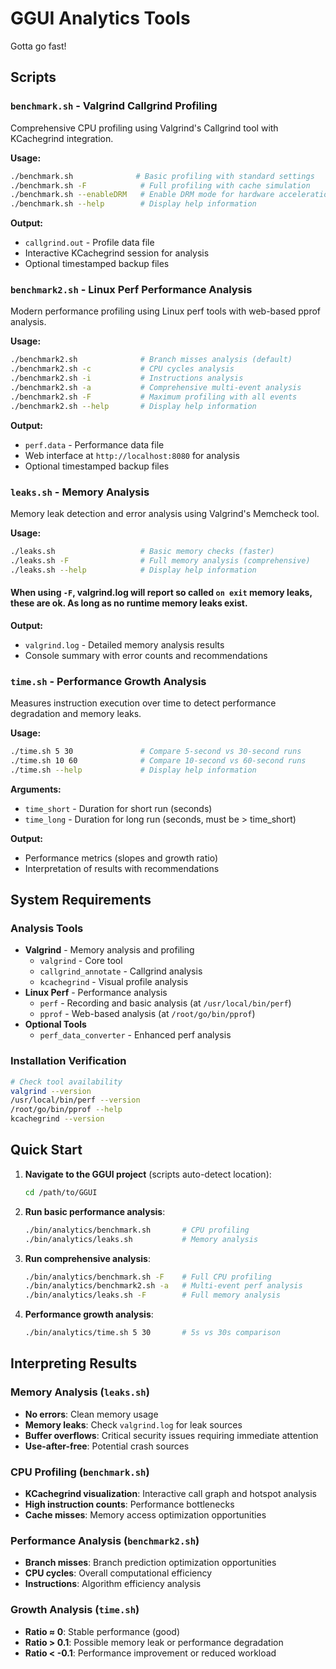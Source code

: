 # GGUI Analytics Tools

Gotta go fast!

## Scripts

### `benchmark.sh` - Valgrind Callgrind Profiling
Comprehensive CPU profiling using Valgrind's Callgrind tool with KCachegrind integration.

**Usage:**
```bash
./benchmark.sh              # Basic profiling with standard settings
./benchmark.sh -F            # Full profiling with cache simulation
./benchmark.sh --enableDRM   # Enable DRM mode for hardware acceleration
./benchmark.sh --help        # Display help information
```

**Output:**
- `callgrind.out` - Profile data file
- Interactive KCachegrind session for analysis
- Optional timestamped backup files

### `benchmark2.sh` - Linux Perf Performance Analysis
Modern performance profiling using Linux perf tools with web-based pprof analysis.

**Usage:**
```bash
./benchmark2.sh              # Branch misses analysis (default)
./benchmark2.sh -c           # CPU cycles analysis
./benchmark2.sh -i           # Instructions analysis
./benchmark2.sh -a           # Comprehensive multi-event analysis
./benchmark2.sh -F           # Maximum profiling with all events
./benchmark2.sh --help       # Display help information
```

**Output:**
- `perf.data` - Performance data file
- Web interface at `http://localhost:8080` for analysis
- Optional timestamped backup files

### `leaks.sh` - Memory Analysis
Memory leak detection and error analysis using Valgrind's Memcheck tool.

**Usage:**
```bash
./leaks.sh                   # Basic memory checks (faster)
./leaks.sh -F                # Full memory analysis (comprehensive)
./leaks.sh --help            # Display help information
```

#### When using `-F`, valgrind.log will report so called `on exit` memory leaks, these are ok. As long as no runtime memory leaks exist. 

**Output:**
- `valgrind.log` - Detailed memory analysis results
- Console summary with error counts and recommendations

### `time.sh` - Performance Growth Analysis
Measures instruction execution over time to detect performance degradation and memory leaks.

**Usage:**
```bash
./time.sh 5 30               # Compare 5-second vs 30-second runs
./time.sh 10 60              # Compare 10-second vs 60-second runs
./time.sh --help             # Display help information
```

**Arguments:**
- `time_short` - Duration for short run (seconds)
- `time_long` - Duration for long run (seconds, must be > time_short)

**Output:**
- Performance metrics (slopes and growth ratio)
- Interpretation of results with recommendations

## System Requirements

### Analysis Tools
- **Valgrind** - Memory analysis and profiling
  - `valgrind` - Core tool
  - `callgrind_annotate` - Callgrind analysis
  - `kcachegrind` - Visual profile analysis
- **Linux Perf** - Performance analysis
  - `perf` - Recording and basic analysis (at `/usr/local/bin/perf`)
  - `pprof` - Web-based analysis (at `/root/go/bin/pprof`)
- **Optional Tools**
  - `perf_data_converter` - Enhanced perf analysis

### Installation Verification
```bash
# Check tool availability
valgrind --version
/usr/local/bin/perf --version
/root/go/bin/pprof --help
kcachegrind --version
```

## Quick Start

1. **Navigate to the GGUI project** (scripts auto-detect location):
   ```bash
   cd /path/to/GGUI
   ```

2. **Run basic performance analysis**:
   ```bash
   ./bin/analytics/benchmark.sh       # CPU profiling
   ./bin/analytics/leaks.sh           # Memory analysis
   ```

3. **Run comprehensive analysis**:
   ```bash
   ./bin/analytics/benchmark.sh -F    # Full CPU profiling
   ./bin/analytics/benchmark2.sh -a   # Multi-event perf analysis
   ./bin/analytics/leaks.sh -F        # Full memory analysis
   ```

4. **Performance growth analysis**:
   ```bash
   ./bin/analytics/time.sh 5 30       # 5s vs 30s comparison
   ```

## Interpreting Results

### Memory Analysis (`leaks.sh`)
- **No errors**: Clean memory usage
- **Memory leaks**: Check `valgrind.log` for leak sources
- **Buffer overflows**: Critical security issues requiring immediate attention
- **Use-after-free**: Potential crash sources

### CPU Profiling (`benchmark.sh`)
- **KCachegrind visualization**: Interactive call graph and hotspot analysis
- **High instruction counts**: Performance bottlenecks
- **Cache misses**: Memory access optimization opportunities

### Performance Analysis (`benchmark2.sh`)
- **Branch misses**: Branch prediction optimization opportunities
- **CPU cycles**: Overall computational efficiency
- **Instructions**: Algorithm efficiency analysis

### Growth Analysis (`time.sh`)
- **Ratio ≈ 0**: Stable performance (good)
- **Ratio > 0.1**: Possible memory leak or performance degradation
- **Ratio < -0.1**: Performance improvement or reduced workload
